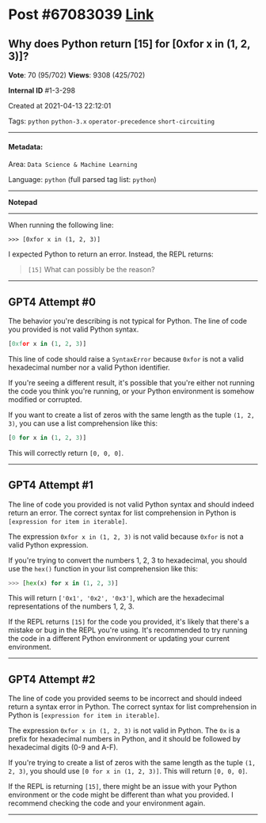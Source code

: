 
# Post \#67083039 [Link](https://stackoverflow.com/questions/67083039/)

## Why does Python return [15] for [0xfor x in (1, 2, 3)]?

**Vote**: 70 (95/702) **Views**: 9308 (425/702) 

**Internal ID** \#1-3-298

Created at 2021-04-13 22:12:01

Tags: `python` `python-3.x` `operator-precedence` `short-circuiting`

----------

#### Metadata:

Area: `Data Science & Machine Learning`

Language: `python` (full parsed tag list: `python`)

----------

**Notepad**


----------

When running the following line:
```
>>> [0xfor x in (1, 2, 3)]
```

I expected Python to return an error.
Instead, the REPL returns:
> `[15]`
What can possibly be the reason?


----------
        
## GPT4 Attempt \#0

The behavior you're describing is not typical for Python. The line of code you provided is not valid Python syntax. 

```python
[0xfor x in (1, 2, 3)]
```

This line of code should raise a `SyntaxError` because `0xfor` is not a valid hexadecimal number nor a valid Python identifier. 

If you're seeing a different result, it's possible that you're either not running the code you think you're running, or your Python environment is somehow modified or corrupted. 

If you want to create a list of zeros with the same length as the tuple `(1, 2, 3)`, you can use a list comprehension like this:

```python
[0 for x in (1, 2, 3)]
```

This will correctly return `[0, 0, 0]`.

--------

## GPT4 Attempt \#1

The line of code you provided is not valid Python syntax and should indeed return an error. The correct syntax for list comprehension in Python is `[expression for item in iterable]`. 

The expression `0xfor x in (1, 2, 3)` is not valid because `0xfor` is not a valid Python expression. 

If you're trying to convert the numbers 1, 2, 3 to hexadecimal, you should use the `hex()` function in your list comprehension like this:

```python
>>> [hex(x) for x in (1, 2, 3)]
```

This will return `['0x1', '0x2', '0x3']`, which are the hexadecimal representations of the numbers 1, 2, 3.

If the REPL returns `[15]` for the code you provided, it's likely that there's a mistake or bug in the REPL you're using. It's recommended to try running the code in a different Python environment or updating your current environment.

--------

## GPT4 Attempt \#2

The line of code you provided seems to be incorrect and should indeed return a syntax error in Python. The correct syntax for list comprehension in Python is `[expression for item in iterable]`. 

The expression `0xfor x in (1, 2, 3)` is not valid in Python. The `0x` is a prefix for hexadecimal numbers in Python, and it should be followed by hexadecimal digits (0-9 and A-F). 

If you're trying to create a list of zeros with the same length as the tuple `(1, 2, 3)`, you should use `[0 for x in (1, 2, 3)]`. This will return `[0, 0, 0]`.

If the REPL is returning `[15]`, there might be an issue with your Python environment or the code might be different than what you provided. I recommend checking the code and your environment again.

--------
